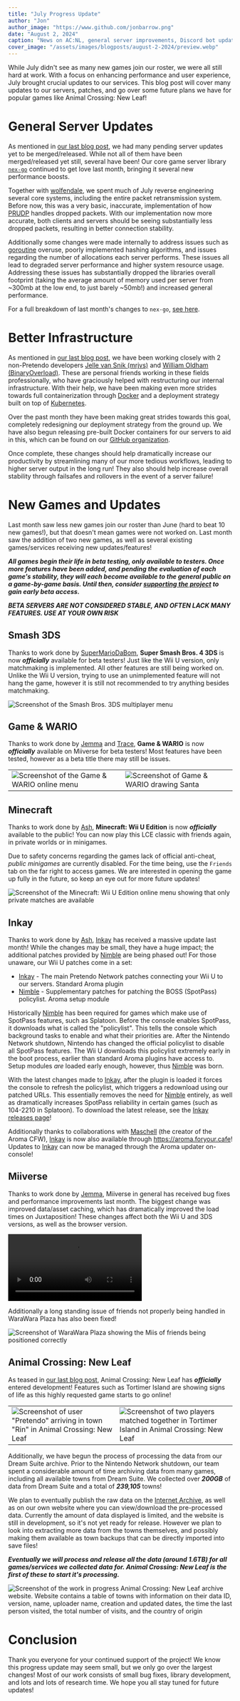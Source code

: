```yaml
---
title: "July Progress Update"
author: "Jon"
author_image: "https://www.github.com/jonbarrow.png"
date: "August 2, 2024"
caption: "News on AC:NL, general server improvements, Discord bot updates, and more!"
cover_image: "/assets/images/blogposts/august-2-2024/preview.webp"
---
```


While July didn't see as many new games join our roster, we were all still hard at work. With a focus on enhancing performance and user experience, July brought crucial updates to our services. This blog post will cover many updates to our servers, patches, and go over some future plans we have for popular games like Animal Crossing: New Leaf!

# General Server Updates

As mentioned in [our last blog post](https://pretendo.network/blog/6-29-24), we had many pending server updates yet to be merged/released. While not all of them have been merged/released yet still, several have been! Our core game server library [`nex-go`](https://github.com/PretendoNetwork/nex-go) continued to get love last month, bringing it several new performance boosts.

Together with [wolfendale](https://github.com/wolfendale), we spent much of July reverse engineering several core systems, including the entire packet retransmission system. Before now, this was a very basic, inaccurate, implementation of how [PRUDP](https://developer.pretendo.network/overview/prudp) handles dropped packets. With our implementation now more accurate, both clients and servers should be seeing substantially less dropped packets, resulting in better connection stability.

Additionally some changes were made internally to address issues such as [goroutine](https://go.dev/tour/concurrency/1) overuse, poorly implemented hashing algorithms, and issues regarding the number of allocations each server performs. These issues all lead to degraded server performance and higher system resource usage. Addressing these issues has substantially dropped the libraries overall footprint (taking the average amount of memory used per server from \~300mb at the low end, to just barely \~50mb!) and increased general performance.

For a full breakdown of last month's changes to `nex-go`, [see here](https://github.com/PretendoNetwork/nex-go/commits/master/?since=2024-07-01&until=2024-08-01).

# Better Infrastructure

As mentioned in [our last blog post](https://pretendo.network/blog/6-29-24), we have been working closely with 2 non-Pretendo developers [Jelle van Snik (mrjvs)](https://mrjvs.com) and [William Oldham (BinaryOverload)](https://williamoldham.co.uk). These are personal friends working in these fields professionally, who have graciously helped with restructuring our internal infrastructure. With their help, we have been making even more strides towards full containerization through [Docker](https://docker.com) and a deployment strategy built on top of [Kubernetes](https://kubernetes.io).

Over the past month they have been making great strides towards this goal, completely redesigning our deployment strategy from the ground up. We have also begun releasing pre-built Docker containers for our servers to aid in this, which can be found on our [GitHub organization](https://github.com/orgs/PretendoNetwork/packages?visibility=public).

Once complete, these changes should help dramatically increase our productivity by streamlining many of our more tedious workflows, leading to higher server output in the long run! They also should help increase overall stability through failsafes and rollovers in the event of a server failure!

# New Games and Updates

Last month saw less new games join our roster than June (hard to beat 10 new games!), but that doesn't mean games were not worked on. Last month saw the addition of two new games, as well as several existing games/services receiving new updates/features!

**_All games begin their life in beta testing, only available to testers. Once more features have been added, and pending the evaluation of each game's stability, they will each become available to the general public on a game-by-game basis. Until then, consider [supporting the project](https://pretendo.network/account/upgrade) to gain early beta access._**

**_BETA SERVERS ARE NOT CONSIDERED STABLE, AND OFTEN LACK MANY FEATURES. USE AT YOUR OWN RISK_**

## Smash 3DS

Thanks to work done by [SuperMarioDaBom](https://github.com/SuperMarioDaBom), **Super Smash Bros. 4 3DS** is now **_officially_** available for beta testers! Just like the Wii U version, only matchmaking is implemented. All other features are still being worked on. Unlike the Wii U version, trying to use an unimplemented feature will not hang the game, however it is still not recommended to try anything besides matchmaking.

![Screenshot of the Smash Bros. 3DS multiplayer menu](/assets/images/blogposts/august-2-2024/smash-3ds.webp)

## Game & WARIO

Thanks to work done by [Jemma](https://github.com/CaramelKat) and [Trace](https://github.com/TraceEntertains), **Game & WARIO** is now **_officially_** available on Miiverse for beta testers! Most features have been tested, however as a beta title there may still be issues.

<center>

|                                                                                                             |                                                                                                           |
| ----------------------------------------------------------------------------------------------------------- | --------------------------------------------------------------------------------------------------------- |
| ![Screenshot of the Game & WARIO online menu](/assets/images/blogposts/august-2-2024/game-and-wario-1.webp) | ![Screenshot of Game & WARIO drawing Santa](/assets/images/blogposts/august-2-2024/game-and-wario-2.webp) |

</center>

## Minecraft

Thanks to work done by [Ash](https://github.com/ashquarky), **Minecraft: Wii U Edition** is now **_officially_** available to the public! You can now play this LCE classic with friends again, in private worlds or in minigames.

Due to safety concerns regarding the games lack of official anti-cheat, _public minigames_ are currently disabled. For the time being, use the `Friends` tab on the far right to access games. We are interested in opening the game up fully in the future, so keep an eye out for more future updates!

![Screenshot of the Minecraft: Wii U Edition online menu showing that only private matches are available](/assets/images/blogposts/august-2-2024/minecraft.webp)

## Inkay

Thanks to work done by [Ash](https://github.com/ashquarky), [Inkay](https://github.com/PretendoNetwork/Inkay) has received a massive update last month! While the changes may be small, they have a huge impact; the additional patches provided by [Nimble](https://github.com/PretendoNetwork/Nimble) are being phased out! For those unaware, our Wii U patches come in a set:

- [Inkay](https://github.com/PretendoNetwork/Inkay) - The main Pretendo Network patches connecting your Wii U to our servers. Standard Aroma plugin
- [Nimble](https://github.com/PretendoNetwork/Nimble) - Supplementary patches for patching the BOSS (SpotPass) policylist. Aroma setup module

Historically [Nimble](https://github.com/PretendoNetwork/Nimble) has been required for games which make use of SpotPass features, such as Splatoon. Before the console enables SpotPass, it downloads what is called the "policylist". This tells the console which background tasks to enable and what their priorities are. After the Nintendo Network shutdown, Nintendo has changed the official policylist to disable all SpotPass features. The Wii U downloads this policylist extremely early in the boot process, earlier than standard Aroma plugins have access to. Setup modules _are_ loaded early enough, however, thus [Nimble](https://github.com/PretendoNetwork/Nimble) was born.

With the latest changes made to [Inkay](https://github.com/PretendoNetwork/Inkay), after the plugin is loaded it forces the console to refresh the policylist, which triggers a redownload using our patched URLs. This essentially removes the need for [Nimble](https://github.com/PretendoNetwork/Nimble) entirely, as well as dramatically increases SpotPass reliability in certain games (such as 104-2210 in Splatoon). To download the latest release, see the [Inkay releases page](https://github.com/PretendoNetwork/Inkay/releases/latest)!

Additionally thanks to collaborations with [Maschell](https://github.com/Maschell) (the creator of the Aroma CFW), [Inkay](https://github.com/PretendoNetwork/Inkay) is now also available through https://aroma.foryour.cafe! Updates to [Inkay](https://github.com/PretendoNetwork/Inkay) can now be managed through the Aroma updater on-console!

## Miiverse

Thanks to work done by [Jemma](https://github.com/CaramelKat), Miiverse in general has received bug fixes and performance improvements last month. The biggest change was improved data/asset caching, which has dramatically improved the load times on Juxtaposition! These changes affect both the Wii U and 3DS versions, as well as the browser version.

<video controls>
	<source src="/assets/images/blogposts/august-2-2024/miiverse-side-by-side.webp" type="video/mp4">
</video>

Additionally a long standing issue of friends not properly being handled in WaraWara Plaza has also been fixed!

![Screenshot of WaraWara Plaza showing the Miis of friends being positioned correctly](/assets/images/blogposts/august-2-2024/wwp.webp)

## Animal Crossing: New Leaf

As teased in [our last blog post](https://pretendo.network/blog/6-29-24), Animal Crossing: New Leaf has **_officially_** entered development! Features such as Tortimer Island are showing signs of life as this highly requested game starts to go online!

<center>

|                                                                                                                                          |                                                                                                                                                   |
| ---------------------------------------------------------------------------------------------------------------------------------------- | ------------------------------------------------------------------------------------------------------------------------------------------------- |
| ![Screenshot of user "Pretendo" arriving in town "Rin" in Animal Crossing: New Leaf](/assets/images/blogposts/august-2-2024/acnl-1.webp) | ![Screenshot of two players matched together in Tortimer Island in Animal Crossing: New Leaf](/assets/images/blogposts/august-2-2024/acnl-2.webp) |

</center>

Additionally, we have begun the process of processing the data from our Dream Suite archive. Prior to the Nintendo Network shutdown, our team spent a considerable amount of time archiving data from many games, including all available towns from Dream Suite. We collected over **_200GB_** of data from Dream Suite and a total of **_239,105_** towns!

We plan to eventually publish the raw data on the [Internet Archive](https://archive.org/), as well as on our own website where you can view/download the pre-processed data. Currently the amount of data displayed is limited, and the website is still in development, so it's not yet ready for release. However we plan to look into extracting more data from the towns themselves, and possibly making them available as town backups that can be directly imported into save files!

**_Eventually we will process and release all the data (around 1.6TB) for all games/services we collected data for. Animal Crossing: New Leaf is the first of these to start it's processing._**

![Screenshot of the work in progress Animal Crossing: New Leaf archive website. Website contains a table of towns with information on their data ID, version, name, uploader name, creation and updated dates, the time the last person visited, the total number of visits, and the country of origin](/assets/images/blogposts/august-2-2024/acnl-site.webp)

# Conclusion

Thank you everyone for your continued support of the project! We know this progress update may seem small, but we only go over the largest changes! Most of our work consists of small bug fixes, library development, and lots and lots of research time. We hope you all stay tuned for future updates!
